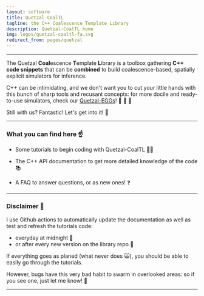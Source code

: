 ```yaml
---
layout: software
title: Quetzal-CoalTL
tagline: the C++ Coalescence Template Library
description: Quetzal-CoalTL home
img: logos/quetzal-coaltl-fa.svg
redirect_from: pages/quetzal
---
```


-------------------------

The Quetzal **Coal**escence **T**emplate **L**ibrary is a toolbox gathering
**C++ code snippets** that can be **combined** to build coalescence-based, spatially explicit simulators
for inference.

C++ can be intimidating, and we don't want you to cut your little hands with this bunch of sharp tools and recusant concepts: for more docile and ready-to-use simulators, check our [Quetzal-EGGs](/quetzal-EGGS/home.md)! :egg: :egg: :egg:

Still with us? Fantastic! Let's get into it! :raised_hands:

-------------------------

### What you can find here :point_up:

- Some tutorials to begin coding with Quetzal-CoalTL :woman_teacher:

- The C++ API documentation to get more detailed knowledge of the code :books:

- A FAQ to answer questions, or as new ones! :question:

----------------------------

### Disclaimer :bug:

I use Github actions to automatically update the documentation as well as test and refresh the tutorials code:
- everyday at midnight :owl:
- or after every new version on the library repo :tada:

If everything goes as planed (what never does :scream_cat:), you should be able to easily go through the tutorials.

However, bugs have this very bad habit to swarm in overlooked areas: so if you see one, just let me know! :bug:

-----------------------------
